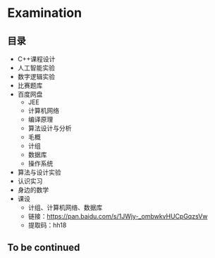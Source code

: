 # Examination

## 目录

- C++课程设计
- 人工智能实验
- 数字逻辑实验
- 比赛题库
- 百度网盘
  - JEE
  - 计算机网络
  - 编译原理
  - 算法设计与分析
  - 毛概
  - 计组
  - 数据库
  - 操作系统
- 算法与设计实验
- 认识实习
- 身边的数学
- 课设
  - 计组、计算机网络、数据库
  - 链接：https://pan.baidu.com/s/1JWjy-_ombwkvHUCpGqzsVw 
  - 提取码：hh18 
 
 
## To be continued

